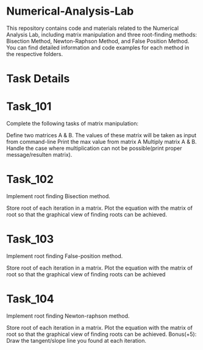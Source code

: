 # Numerical-Analysis-Lab
This repository contains code and materials related to the Numerical Analysis Lab, including matrix manipulation and three root-finding methods: Bisection Method, Newton-Raphson Method, and False Position Method. You can find detailed information and code examples for each method in the respective folders.
# Task Details
# Task_101
Complete the following tasks of matrix manipulation:

Define two matrices A & B. The values of these matrix will be taken as input from command-line
Print the max value from matrix A
Multiply matrix A & B. Handle the case where multiplication can not be possible(print proper message/resulten matrix).
# Task_102
Implement root finding Bisection method.

Store root of each iteration in a matrix.
Plot the equation with the matrix of root so that the graphical view of finding roots can be achieved.
# Task_103
Implement root finding False-position method.

Store root of each iteration in a matrix.
Plot the equation with the matrix of root so that the graphical view of finding roots can be achieved
# Task_104
Implement root finding Newton-raphson method.

Store root of each iteration in a matrix.
Plot the equation with the matrix of root so that the graphical view of finding roots can be achieved.
Bonus(+5): Draw the tangent/slope line you found at each iteration.
